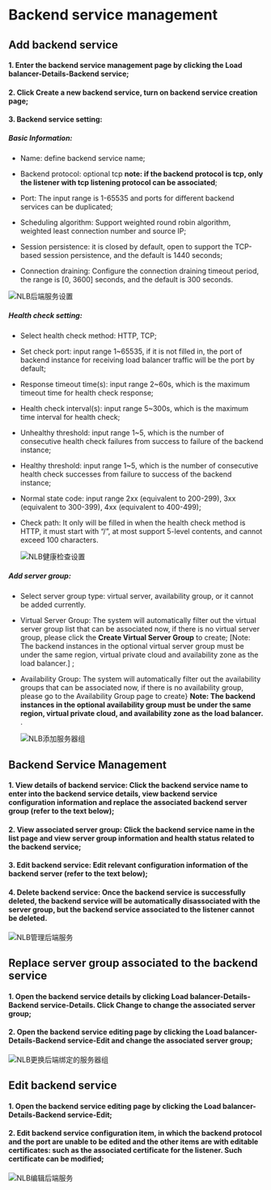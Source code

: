 # Backend service management

## Add backend service

#### 1. Enter the backend service management page by clicking the Load balancer-Details-Backend service;

#### 2. Click **Create a new backend service**, turn on backend service creation page;

#### 3. Backend service setting:
	
##### Basic Information:
	
- Name: define backend service name;
	
- Backend protocol: optional tcp **note: if the backend protocol is tcp, only the listener with tcp listening protocol can be associated**;

- Port: The input range is 1-65535 and ports for different backend services can be duplicated;

- Scheduling algorithm: Support weighted round robin algorithm, weighted least connection number and source IP;

- Session persistence: it is closed by default, open to support the TCP-based session persistence, and the default is 1440 seconds;

- Connection draining: Configure the connection draining timeout period, the range is [0, 3600] seconds, and the default is 300 seconds.

![NLB后端服务设置](../../../../image/Networking/NLB/NLB-028.png)

##### Health check setting:

- Select health check method: HTTP, TCP;

- Set check port: input range 1~65535, if it is not filled in, the port of backend instance for receiving load balancer traffic will be the port by default;

- Response timeout time(s): input range 2~60s, which is the maximum timeout time for health check response;

- Health check interval(s): input range 5~300s, which is the maximum time interval for health check;

- Unhealthy threshold: input range 1~5, which is the number of consecutive health check failures from success to failure of the backend instance;

- Healthy threshold: input range 1~5, which is the number of consecutive health check successes from failure to success of the backend instance;

- Normal state code: input range 2xx (equivalent to 200-299), 3xx (equivalent to 300-399), 4xx (equivalent to 400-499);

- Check path: It only will be filled in when the health check method is HTTP, it must start with “/”, at most support 5-level contents, and cannot exceed 100 characters.

  ![NLB健康检查设置](../../../../image/Networking/NLB/NLB-BackHealth.png)	

##### Add server group:

- Select server group type: virtual server, availability group, or it cannot be added currently.

- Virtual Server Group: The system will automatically filter out the virtual server group list that can be associated now, if there is no virtual server group, please click the **Create Virtual Server Group** to create; [Note: The backend instances in the optional virtual server group must be under the same region, virtual private cloud and availability zone as the load balancer.] ;

- Availability Group: The system will automatically filter out the availability groups that can be associated now, if there is no availability group, please go to the Availability Group page to create} **Note: The backend instances in the optional availability group must be under the same region, virtual private cloud, and availability zone as the load balancer.** .

  ![NLB添加服务器组](../../../../image/Networking/NLB/NLB-BackVS.png)

## Backend Service Management

#### 1. View details of backend service: Click the backend service name to enter into the backend service details, view backend service configuration information and replace the associated backend server group (refer to the text below);

#### 2. View associated server group: Click the backend service name in the list page and view server group information and health status related to the backend service;

#### 3. Edit backend service: Edit relevant configuration information of the backend server (refer to the text below);

#### 4. Delete backend service: Once the backend service is successfully deleted, the backend service will be automatically disassociated with the server group, but the backend service associated to the listener cannot be deleted.

  ![NLB管理后端服务](../../../../image/Networking/NLB/NLB-Back-Mgm.png)
	
## Replace server group associated to the backend service

#### 1. Open the backend service details by clicking Load balancer-Details-Backend service-Details. Click **Change** to change the associated server group;

#### 2. Open the backend service editing page by clicking the Load balancer-Details-Backend service-Edit and change the associated server group;

  ![NLB更换后端绑定的服务器组](../../../../image/Networking/NLB/NLB-BackDetail.png)
	
## Edit backend service

#### 1. Open the backend service editing page by clicking the Load balancer-Details-Backend service-Edit;

#### 2. Edit backend service configuration item, in which the backend protocol and the port are unable to be edited and the other items are with editable certificates: such as the associated certificate for the listener. Such certificate can be modified;

  ![NLB编辑后端服务](../../../../image/Networking/NLB/NLB-BackEdit.png)
	


